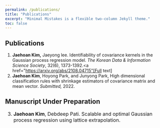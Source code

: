```yaml
---
permalink: /publications/
title: "Publications"
excerpt: "Minimal Mistakes is a flexible two-column Jekyll theme."
toc: false
---
```


## Publications

1.  **Jaehoan Kim,** Jaeyong lee. Identifiability of covariance kernels in the Gaussian process regression model. *The Korean Data & Information Science Society*, 32(6), 1373-1392.<a href="https://arxiv.org/abs/2108.04715"[Full text]</a>
2.  **Jaehoan Kim**, Hoyong Park, and Junyong Park, High dimensional classification rules with shrinkage estimators of covariance matrix and mean vector. *Submitted,* 2022.

## Manuscript Under Preparation

<font size = "3">

3.  **Jaehoan Kim**, Debdeep Pati. Scalable and optimal Gaussian process regression using lattice extrapolation.

</font>
